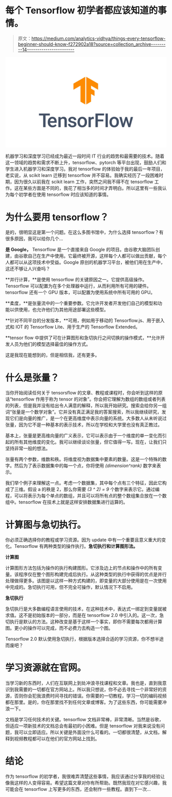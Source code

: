 # 每个 Tensorflow 初学者都应该知道的事情。

> 原文：<https://medium.com/analytics-vidhya/things-every-tensorflow-beginner-should-know-f272902a18?source=collection_archive---------14----------------------->

![](img/a992782760db456f3f88fbb525cb91ac.png)

机器学习和深度学习已经成为最近一段时间 IT 行业的趋势和最需要的技术。随着这一领域的趋势和需求不断上升，tensorflow、pytorch 等平台出现，鼓励人们和学生进入机器学习和深度学习。我对 tensorflow 的体验始于我的最后一年项目，老实说，从 scikit learn 迁移到 tensorflow 并不容易。我确实经历了一段困难时期，因为很久以前我在 scikit learn 工作，突然之间我不得不在 tensorflow 工作。这在某些方面是不同的，我花了相当多的时间才弄明白。所以这里有一些我认为每个初学者在使用 tensorflow 时应该知道的事情。

# 为什么要用 tensorflow？

是的，很明显这是第一个问题。在这么多图书馆中，为什么选择 tensorflow？有很多原因，我可以给你几个…

**是 Google，** Tensorflow 是一个直接来自 Google 的项目。由谷歌大脑团队创建，由谷歌自己在生产中使用。它最终被开源，这样每个人都可以做出贡献，每个人都可以从这项技术中受益。Google 原创的机器学习平台，被他们用在生产中，这还不够让人兴奋吗？

**并行计算，**是使用 tensorflow 的关键原因之一。它提供高级操作。Tensorflow 可以配置为在多个处理器中运行，从而利用所有可用的硬件。tensorflow 还有一个 GPU 版本，可以配置为使用系统中所有可用的 GPU。

**柔度，**是张量流中的一个重要参数。它允许开发者开发他们自己的模型和功能以供使用，也允许他们为其他用途部署这些模型。

**针对不同平台的分发版本，**可用，例如用于移动的 Tensorflow.js、用于嵌入式和 IOT 的 Tensorflow Lite、用于生产的 Tensorflow Extended。

**tensor flow 中提供了可在计算图形和急切执行之间切换的操作模式，**允许开发人员为他们的模型选择最佳的操作方式。

这是我现在能想到的，但是相信我，还有更多。

# **什么是张量？**

当你开始阅读任何关于 tensorsflow 的文章、教程或课程时，你会听到这样的原话“tensorflow 作用于称为 tensor 的对象”。你会把它理解为数组的数组或者列表的列表，但是我并没有给出令人满意的解释，所以我开始研究。搜索会给你另一组词“张量是一个数学对象”。它并没有真正满足我的答案搜索，所以我继续研究，发现它们是向量的推广，是一个在更高维度中表示向量的系统。大多数人从未听说过张量，因为它不是一种基本的表示技术，所以在学校和大学里也没有真正教过。

基本上，张量是更高维向量的广义表示，它可以表示由于一个维度的单一变化而引起的所有其他维度的变化。我可以继续谈论张量，但它值得一写。现在，让我们只坚持非常一般的想法。

张量有两个参数，维数和秩。将维度视为数据集中要素的数量。这是一个特殊的数字。然后为了表示数据集中的每一个点，你将使用 *(dimension^rank)* 数字来表示。

我们举个例子来理解这一点。考虑一个数据集，其中每个点有三个特征，因此它构成了三维。假设 a 的秩是 2，那么你需要 *(3 ^ 2) = 9* 个数字来表示它。通过编程，可以将表示为每个单点的数组，并且可以将所有点的整个数组集合放在一个数组中。tensorflow 在技术上就是这样安排数据集进行运算的。

# 计算图与急切执行。

你必须正确选择你的教程或学习资源。因为 update 中有一个重要且意义重大的变化。Tensorflow 有两种类型的操作执行。**急切执行和计算图形法。**

**计算图**

计算图形方法包括为操作的执行构建图形。它涉及边上的节点和操作中的所有变量。该程序仅在整个图形构建完成后执行。从这种类型的执行中获得的优点是并行处理做得更多。该图是以这样一种方式构建的，即变量的大部分使用是在一次使用中完成的。急切执行可用，但不完全可操作，默认情况下不启用。

**急切执行**

急切执行是大多数编程语言使用的技术，在这种技术中，表达式一绑定到变量就被求值。这不是初始版本的一部分，而是在 tensorflow 2.0 中引入的。这一次，急切执行是默认的方法。这种改变是基于这样一个事实，即你不需要每次都用计算图。更小的操作可以完成，而不必费力去构造一个图。

Tensorflow 2.0 默认使用急切执行，根据版本选择合适的学习资源，你不想半途而废吧？

# 学习资源就在官网。

当学习新的东西时，人们在互联网上到处冲浪寻找课程和文章。我也是，直到我意识到我需要的一切都在官方网站上。所以我只想说，你不必去寻找一个非常好的资源，否则你会犯我浪费时间寻找的错误。你需要的一切教程，学习一切的编码视频都在那里。是的，你在那里找不到任何文章或博客。为了这些东西，你可能需要冲浪一下。

文档是学习任何技术的关键。tensorflow 文档非常棒，非常清晰。当然是谷歌，但适应一项新技术的文档总会有最初的小困难。但是 tensorflow 对我来说没有问题，我可以立即适应。所以关键是外面没什么可看的。一切都很清楚，从文档，解释到视频教程都可以在他们的官方网站上找到。

# 结论

作为 tensorflow 的初学者，我很难弄清楚这些事情，我应该通过分享我的经验让像我这样的人变得容易。希望这篇文章对你有所帮助。既然我现在对它感兴趣，我可能会在 tensorflow 上写更多的东西，还会制作一些教程。直到下一次…